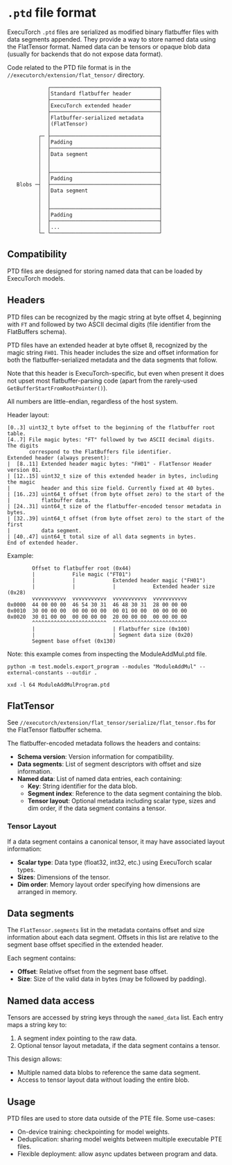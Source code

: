 # `.ptd` file format

ExecuTorch `.ptd` files are serialized as modified binary flatbuffer
files with data segments appended. They provide a way to store named data using
the FlatTensor format. Named data can be tensors or opaque blob data (usually for backends that do not expose data format).

Code related to the PTD file format is in the `//executorch/extension/flat_tensor/` directory.

```
             ┌───────────────────────────────────┐
             │Standard flatbuffer header         │
             ├───────────────────────────────────┤
             │ExecuTorch extended header         │
             ├───────────────────────────────────┤
             │Flatbuffer-serialized metadata     │
             │(FlatTensor)                       │
             │                                   │
          ┌─ ├───────────────────────────────────┤
          │  │Padding                            │
          │  ├───────────────────────────────────┤
          │  │Data segment                       │
          │  │                                   │
          │  │                                   │
          │  ├───────────────────────────────────┤
          │  │Padding                            │
   Blobs ─┤  ├───────────────────────────────────┤
          │  │Data segment                       │
          │  │                                   │
          │  │                                   │
          │  ├───────────────────────────────────┤
          │  │Padding                            │
          │  ├───────────────────────────────────┤
          │  │...                                │
          └─ └───────────────────────────────────┘
```

## Compatibility

PTD files are designed for storing named data that can be loaded by ExecuTorch
models.

## Headers

PTD files can be recognized by the magic string at byte offset 4, beginning with `FT`
and followed by two ASCII decimal digits (file identifier from the FlatBuffers schema).

PTD files have an extended header at byte offset 8, recognized by the magic string
`FH01`. This header includes the size and offset information for both the
flatbuffer-serialized metadata and the data segments that follow.

Note that this header is ExecuTorch-specific, but even when present it does not
upset most flatbuffer-parsing code (apart from the rarely-used
`GetBufferStartFromRootPointer()`).

All numbers are little-endian, regardless of the host system.

Header layout:
```
[0..3] uint32_t byte offset to the beginning of the flatbuffer root table.
[4..7] File magic bytes: "FT" followed by two ASCII decimal digits. The digits
       correspond to the FlatBuffers file identifier.
Extended header (always present):
|  [8..11] Extended header magic bytes: "FH01" - FlatTensor Header version 01.
| [12..15] uint32_t size of this extended header in bytes, including the magic
|          header and this size field. Currently fixed at 40 bytes.
| [16..23] uint64_t offset (from byte offset zero) to the start of the
|          flatbuffer data.
| [24..31] uint64_t size of the flatbuffer-encoded tensor metadata in bytes.
| [32..39] uint64_t offset (from byte offset zero) to the start of the first
|          data segment.
| [40..47] uint64_t total size of all data segments in bytes.
End of extended header.
```

Example:
```
        Offset to flatbuffer root (0x44)
        |            File magic ("FT01")
        |            |            Extended header magic ("FH01")
        |            |            |            Extended header size (0x28)
        vvvvvvvvvvv  vvvvvvvvvvv  vvvvvvvvvvv  vvvvvvvvvvv
0x0000  44 00 00 00  46 54 30 31  46 48 30 31  28 00 00 00
0x0010  30 00 00 00  00 00 00 00  00 01 00 00  00 00 00 00
0x0020  30 01 00 00  00 00 00 00  20 00 00 00  00 00 00 00
        ^^^^^^^^^^^^^^^^^^^^^^^^  ^^^^^^^^^^^^^^^^^^^^^^^^
        |                         | Flatbuffer size (0x100)
        |                         | Segment data size (0x20)
        Segment base offset (0x130)
```
Note: this example comes from inspecting the ModuleAddMul.ptd file.
```
python -m test.models.export_program --modules "ModuleAddMul" --external-constants --outdir .

xxd -l 64 ModuleAddMulProgram.ptd
```

## FlatTensor

See `//executorch/extension/flat_tensor/serialize/flat_tensor.fbs` for the
FlatTensor flatbuffer schema.

The flatbuffer-encoded metadata follows the headers and contains:

- **Schema version**: Version information for compatibility.
- **Data segments**: List of segment descriptors with offset and size information.
- **Named data**: List of named data entries, each containing:
  - **Key**: String identifier for the data blob.
  - **Segment index**: Reference to the data segment containing the blob.
  - **Tensor layout**: Optional metadata including scalar type, sizes and dim order, if the data segment contains a tensor.

### Tensor Layout

If a data segment contains a canonical tensor, it may have associated layout information:
- **Scalar type**: Data type (float32, int32, etc.) using ExecuTorch scalar types.
- **Sizes**: Dimensions of the tensor.
- **Dim order**: Memory layout order specifying how dimensions are arranged in memory.

## Data segments

The `FlatTensor.segments` list in the metadata contains offset and size
information about each data segment. Offsets in this list are relative to
the segment base offset specified in the extended header.

Each segment contains:
- **Offset**: Relative offset from the segment base offset.
- **Size**: Size of the valid data in bytes (may be followed by padding).

## Named data access

Tensors are accessed by string keys through the `named_data` list. Each entry
maps a string key to:
1. A segment index pointing to the raw data.
2. Optional tensor layout metadata, if the data segment contains a tensor.

This design allows:
- Multiple named data blobs to reference the same data segment.
- Access to tensor layout data without loading the entire blob.

## Usage

PTD files are used to store data outside of the PTE file. Some use-cases:
- On-device training: checkpointing for model weights.
- Deduplication: sharing model weights between multiple executable PTE files.
- Flexible deployment: allow async updates between program and data.
